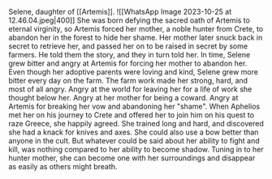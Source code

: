 Selene, daughter of [[Artemis]].
![[WhatsApp Image 2023-10-25 at 12.46.04.jpeg|400]]
She was born defying the sacred oath of Artemis to eternal virginity, so Artemis forced her mother, a noble hunter from Crete, to abandon her in the forest to hide her shame.
Her mother later snuck back in secret to retrieve her, and passed her on to be raised in secret by some farmers.
He told them the story, and they in turn told her. In time, Selene grew bitter and angry at Artemis for forcing her mother to abandon her.
Even though her adoptive parents were loving and kind, Selene grew more bitter every day on the farm.
The farm work made her strong, hard, and most of all angry.
Angry at the world for leaving her for a life of work she thought below her.
Angry at her mother for being a coward.
Angry at Artemis for breaking her vow and abandoning her "shame".
When Aphelios met her on his journey to Crete and offered her to join him on his quest to raze Greece, she happily agreed.
She trained long and hard, and discovered she had a knack for knives and axes. 
She could also use a bow better than anyone in the cult. 
But whatever could be said about her ability to fight and kill, was nothing compared to her ability to become shadow.
Tuning in to her hunter mother, she can become one with her surroundings and disappear as easily as others might breath.

